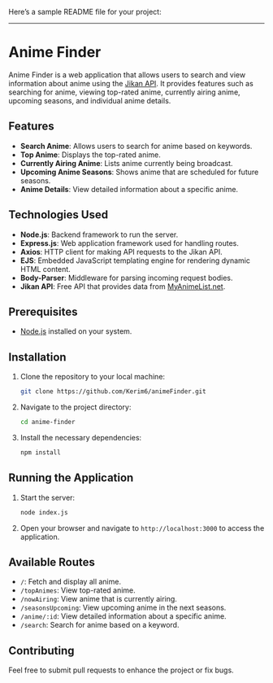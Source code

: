 Here’s a sample README file for your project:

---

# Anime Finder

Anime Finder is a web application that allows users to search and view information about anime using the [Jikan API](https://jikan.moe/). It provides features such as searching for anime, viewing top-rated anime, currently airing anime, upcoming seasons, and individual anime details.

## Features

- **Search Anime**: Allows users to search for anime based on keywords.
- **Top Anime**: Displays the top-rated anime.
- **Currently Airing Anime**: Lists anime currently being broadcast.
- **Upcoming Anime Seasons**: Shows anime that are scheduled for future seasons.
- **Anime Details**: View detailed information about a specific anime.

## Technologies Used

- **Node.js**: Backend framework to run the server.
- **Express.js**: Web application framework used for handling routes.
- **Axios**: HTTP client for making API requests to the Jikan API.
- **EJS**: Embedded JavaScript templating engine for rendering dynamic HTML content.
- **Body-Parser**: Middleware for parsing incoming request bodies.
- **Jikan API**: Free API that provides data from [MyAnimeList.net](https://myanimelist.net/).

## Prerequisites

- [Node.js](https://nodejs.org/) installed on your system.

## Installation

1. Clone the repository to your local machine:

   ```bash
   git clone https://github.com/Kerim6/animeFinder.git
   ```

2. Navigate to the project directory:

   ```bash
   cd anime-finder
   ```

3. Install the necessary dependencies:

   ```bash
   npm install
   ```

## Running the Application

1. Start the server:

   ```bash
   node index.js
   ```

2. Open your browser and navigate to `http://localhost:3000` to access the application.

## Available Routes

- `/`: Fetch and display all anime.
- `/topAnimes`: View top-rated anime.
- `/nowAiring`: View anime that is currently airing.
- `/seasonsUpcoming`: View upcoming anime in the next seasons.
- `/anime/:id`: View detailed information about a specific anime.
- `/search`: Search for anime based on a keyword.


## Contributing

Feel free to submit pull requests to enhance the project or fix bugs.
